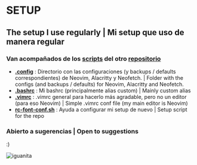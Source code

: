 # SETUP
## The setup I use regularly | Mi setup que uso de manera regular
### Van acompañados de los [scripts](https://github.com/mrs4ndman/base/tree/main/scripts) del otro [repositorio](https://github.com/mrs4ndman/base)

- **[.config](https://github.com/mrs4ndman/setup/tree/master/.config)** : Directorio con las configuraciones (y backups / defaults correspondientes) de Neovim, Alacritty y Neofetch. | Folder with the configs (and backups / defaults) for Neovim, Alacritty and Neofetch.
- **[.bashrc](https://github.com/mrs4ndman/setup/blob/master/.bashrc)** : Mi bashrc (principalmente alias custom) | Mainly custom alias
- **[.vimrc](https://github.com/mrs4ndman/setup/blob/master/.vimrc)** : .vimrc general para hacerlo más agradable, pero no un editor (para eso Neovim) | Simple .vimrc conf file (my main editor is Neovim)
- **[rc-font-conf.sh](https://github.com/mrs4ndman/setup/blob/master/rc-font-conf.sh)** : Ayuda a configurar mi setup de nuevo | Setup script for the repo

### Abierto a sugerencias | Open to suggestions

:)

![iguanita](https://user-images.githubusercontent.com/121260905/225119383-b85ed9cf-b43c-4eca-a267-6c8a9879ba60.png)
